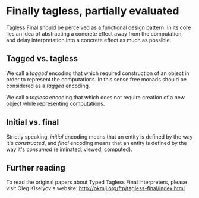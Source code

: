 # Finally tagless, partially evaluated

Tagless Final should be perceived as a functional design pattern. In its core lies an idea of abstracting a concrete effect away from the computation, and delay interpretation into a concrete effect as much as possible.

## Tagged vs. tagless

We call a *tagged* encoding that which required construction of an object in order to represent the computations. In this sense free monads should be considered as a *tagged* encoding.

We call a *tagless* encoding that which does not require creation of a new object while representing computations.

## Initial vs. final

Strictly speaking, *initial* encoding means that an entity is defined by the way it's *constructed*, and *final* encoding means that an entity is defined by the way it's *consumed* (eliminated, viewed, computed).

## Further reading

To read the original papers about Typed Tagless Final interpreters, please visit Oleg Kiselyov's website: http://okmij.org/ftp/tagless-final/index.html